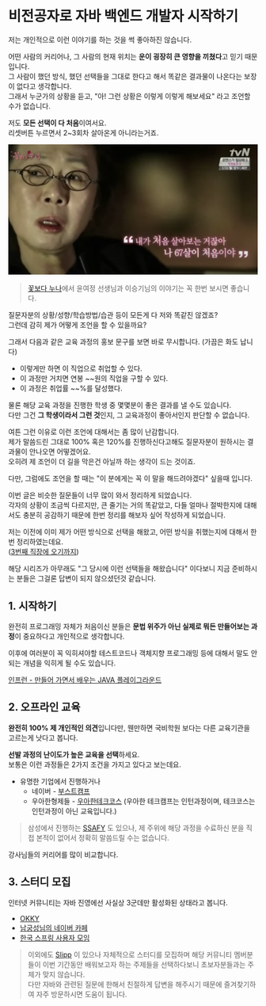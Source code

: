 # 비전공자로 자바 백엔드 개발자 시작하기

저는 개인적으로 이런 이야기를 하는 것을 썩 좋아하진 않습니다.  
  
어떤 사람의 커리어나, 그 사람의 현재 위치는 **운이 굉장히 큰 영향을 끼쳤다**고 믿기 때문입니다.  
그 사람이 했던 방식, 했던 선택들을 그대로 한다고 해서 똑같은 결과물이 나온다는 보장이 없다고 생각합니다.  
그래서 누군가의 상황을 듣고, "아! 그런 상황은 이렇게 이렇게 해보세요" 라고 조언할 수가 없습니다.  
  
저도 **모든 선택이 다 처음**이여서요.  
리셋버튼 누르면서 2~3회차 살아온게 아니라는거죠.

![intro](./images/intro.png)

> [꽃보다 누나](https://www.youtube.com/watch?v=7EwMS5x5ljQ)에서 윤여정 선생님과 이승기님의 이야기는 꼭 한번 보시면 좋습니다.

질문자분의 상황/성향/학습방법/습관 등이 모든게 다 저와 똑같진 않겠죠?  
그런데 감히 제가 어떻게 조언을 할 수 있을까요?  
  
그래서 다음과 같은 교육 과정의 홍보 문구를 보면 바로 무시합니다.  (가끔은 화도 납니다)
  
* 이렇게만 하면 이 직업으로 취업할 수 있다.
* 이 과정만 거치면 연봉 ~~원의 직업을 구할 수 있다.
* 이 과정은 취업률 ~~%를 달성했다.

물론 해당 교육 과정을 진행한 학생 중 몇몇분이 좋은 결과를 낼 수도 있습니다.  
다만 그건 **그 학생이라서 그런 것**인지, 그 교육과정이 좋아서인지 판단할 수 없습니다.  
  
여튼 그런 이유로 이런 조언에 대해서는 좀 많이 난감합니다.  
제가 말씀드린 그대로 100% 혹은 120%를 진행하신다고해도 질문자분이 원하시는 결과물이 안나오면 어떻겠어요.  
오히려 제 조언이 더 길을 막은건 아닐까 하는 생각이 드는 것이죠.  
  
다만, 그럼에도 조언을 할 때는 "이 분에게는 꼭 이 말을 해드려야겠다" 싶을때 입니다.  

이번 글은 비슷한 질문들이 너무 많이 와서 정리하게 되었습니다.  
각자의 상황이 조금씩 다르지만, 큰 줄기는 거의 똑같았고, 다들 얼마나 절박한지에 대해서도 충분히 공감하기 때문에 한번 정리를 해보자 싶어 작성하게 되었습니다.  
  
저는 이전에 이미 제가 어떤 방식으로 선택을 해왔고, 어떤 방식을 취했는지에 대해서 한번 정리하였는데요.  
([3번째 직장에 오기까지](https://jojoldu.tistory.com/277))  
  
해당 시리즈가 아무래도 "그 당시에 이런 선택들을 해왔습니다" 이다보니 지금 준비하시는 분들은 그걸론 답변이 되지 않으셨던것 같습니다.  

  
## 1. 시작하기

완전히 프로그래밍 자체가 처음이신 분들은 **문법 위주가 아닌 실제로 뭐든 만들어보는 과정**이 중요하다고 개인적으로 생각합니다.

이후에 여러분이 꼭 익히셔야할 테스트코드나 객체지향 프로그래밍 등에 대해서 말도 안되는 개념을 익히게 될 수도 있습니다.

[인프런 - 만들어 가면서 배우는 JAVA 플레이그라운드](https://www.inflearn.com/course/java-codesquad#)


## 2. 오프라인 교육

**완전히 100% 제 개인적인 의견**입니다만, 웬만하면 국비학원 보다는 다른 교육기관을 고르는게 낫다고 봅니다.  


**선발 과정의 난이도가 높은 교육을 선택**하세요.  
보통은 이런 과정들은 2가지 조건을 가지고 있다고 보는데요.

* 유명한 기업에서 진행하거나
  * 네이버 - [부스트캠프](https://blog.naver.com/boostcamp_official)
  * 우아한형제들 - [우아한테크코스](https://woowabros.github.io/techcourse/2019/10/14/woowacourse.html) (우아한 테크캠프는 인턴과정이며, 테크코스는 인턴과정이 아닌 교육입니다.)

> 삼성에서 진행하는 [SSAFY](https://www.ssafy.com/ksp/jsp/swp/swpMain.jsp) 도 있으나, 제 주위에 해당 과정을 수료하신 분을 직접 본적이 없어서 정확히 말씀드릴 수는 없습니다.  
> 


강사님들의 커리어를 많이 비교합니다.

## 3. 스터디 모집

인터넷 커뮤니티는 자바 진영에선 사실상 3군데만 활성화된 상태라고 봅니다.

* [OKKY](https://okky.kr/)
* [남궁성님의 네이버 카페](https://cafe.naver.com/javachobostudy)
* [한국 스프링 사용자 모임](https://www.facebook.com/groups/springkorea/?ref=bookmarks)

> 이외에도 [Slipp](https://www.slipp.net/) 이 있으나 자체적으로 스터디를 모집하며 해당 커뮤니티 멤버분들이 이번 기간동안 배워보고자 하는 주제들을 선택하다보니 초보자분들과는 주제가 맞지 않습니다.  
> 다만 자바와 관련된 질문에 한해서 친절하게 답변을 해주시기 때문에 즐겨찾기하여 자주 방문하시면 도움이 됩니다.
